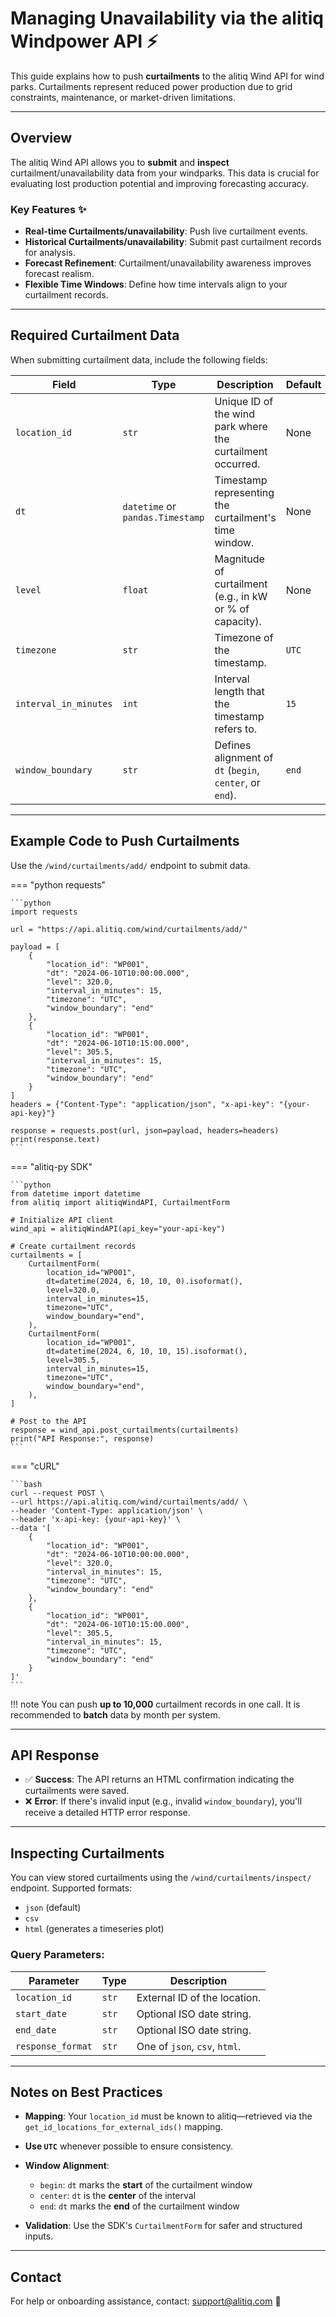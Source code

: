# Managing Unavailability via the alitiq Windpower API ⚡

This guide explains how to push **curtailments** to the alitiq Wind API for wind parks. Curtailments represent reduced power production due to grid constraints, maintenance, or market-driven limitations.

---

## Overview

The alitiq Wind API allows you to **submit** and **inspect** curtailment/unavailability data from your windparks. This data is crucial for evaluating lost production potential and improving forecasting accuracy.

### Key Features ✨
- **Real-time Curtailments/unavailability**: Push live curtailment events.  
- **Historical Curtailments/unavailability**: Submit past curtailment records for analysis.  
- **Forecast Refinement**: Curtailment/unavailability awareness improves forecast realism.  
- **Flexible Time Windows**: Define how time intervals align to your curtailment records.  

---

## Required Curtailment Data

When submitting curtailment data, include the following fields:

| **Field**            | **Type**         | **Description**                                                   | **Default**    |
|----------------------|------------------|-------------------------------------------------------------------|----------------|
| `location_id`        | `str`            | Unique ID of the wind park where the curtailment occurred.       | None           |
| `dt`                 | `datetime` or `pandas.Timestamp` | Timestamp representing the curtailment's time window.         | None           |
| `level`              | `float`          | Magnitude of curtailment (e.g., in kW or % of capacity).          | None           |
| `timezone`           | `str`            | Timezone of the timestamp.                                        | `UTC`          |
| `interval_in_minutes` | `int`           | Interval length that the timestamp refers to.                     | `15`           |
| `window_boundary`    | `str`            | Defines alignment of `dt` (`begin`, `center`, or `end`).          | `end`          |

---

## Example Code to Push Curtailments

Use the `/wind/curtailments/add/` endpoint to submit data.

=== "python requests"

    ```python
    import requests

    url = "https://api.alitiq.com/wind/curtailments/add/"

    payload = [
        {
            "location_id": "WP001",
            "dt": "2024-06-10T10:00:00.000",
            "level": 320.0,
            "interval_in_minutes": 15,
            "timezone": "UTC",
            "window_boundary": "end"
        },
        {
            "location_id": "WP001",
            "dt": "2024-06-10T10:15:00.000",
            "level": 305.5,
            "interval_in_minutes": 15,
            "timezone": "UTC",
            "window_boundary": "end"
        }
    ]
    headers = {"Content-Type": "application/json", "x-api-key": "{your-api-key}"}

    response = requests.post(url, json=payload, headers=headers)
    print(response.text)
    ```

=== "alitiq-py SDK"

    ```python
    from datetime import datetime
    from alitiq import alitiqWindAPI, CurtailmentForm

    # Initialize API client
    wind_api = alitiqWindAPI(api_key="your-api-key")

    # Create curtailment records
    curtailments = [
        CurtailmentForm(
            location_id="WP001",
            dt=datetime(2024, 6, 10, 10, 0).isoformat(),
            level=320.0,
            interval_in_minutes=15,
            timezone="UTC",
            window_boundary="end",
        ),
        CurtailmentForm(
            location_id="WP001",
            dt=datetime(2024, 6, 10, 10, 15).isoformat(),
            level=305.5,
            interval_in_minutes=15,
            timezone="UTC",
            window_boundary="end",
        ),
    ]

    # Post to the API
    response = wind_api.post_curtailments(curtailments)
    print("API Response:", response)
    ```

=== "cURL"

    ```bash
    curl --request POST \
    --url https://api.alitiq.com/wind/curtailments/add/ \
    --header 'Content-Type: application/json' \
    --header 'x-api-key: {your-api-key}' \
    --data '[
        {
            "location_id": "WP001",
            "dt": "2024-06-10T10:00:00.000",
            "level": 320.0,
            "interval_in_minutes": 15,
            "timezone": "UTC",
            "window_boundary": "end"
        },
        {
            "location_id": "WP001",
            "dt": "2024-06-10T10:15:00.000",
            "level": 305.5,
            "interval_in_minutes": 15,
            "timezone": "UTC",
            "window_boundary": "end"
        }
    ]'
    ```

!!! note
    You can push **up to 10,000** curtailment records in one call. It is recommended to **batch** data by month per system.

---

## API Response

- ✅ **Success**: The API returns an HTML confirmation indicating the curtailments were saved.  
- ❌ **Error**: If there's invalid input (e.g., invalid `window_boundary`), you'll receive a detailed HTTP error response.

---

## Inspecting Curtailments

You can view stored curtailments using the `/wind/curtailments/inspect/` endpoint. Supported formats:  
- `json` (default)  
- `csv`  
- `html` (generates a timeseries plot)

### Query Parameters:

| Parameter     | Type     | Description                                  |
|---------------|----------|----------------------------------------------|
| `location_id` | `str`    | External ID of the location.                 |
| `start_date`  | `str`    | Optional ISO date string.                    |
| `end_date`    | `str`    | Optional ISO date string.                    |
| `response_format` | `str` | One of `json`, `csv`, `html`.               |

---

## Notes on Best Practices
- **Mapping**: Your `location_id` must be known to alitiq—retrieved via the `get_id_locations_for_external_ids()` mapping.

- **Use `UTC`** whenever possible to ensure consistency.  
- **Window Alignment**:
    - `begin`: `dt` marks the **start** of the curtailment window  
    - `center`: `dt` is the **center** of the interval  
    - `end`: `dt` marks the **end** of the curtailment window  
- **Validation**: Use the SDK's `CurtailmentForm` for safer and structured inputs.  

---

## Contact

For help or onboarding assistance, contact: [support@alitiq.com](mailto:support@alitiq.com) 💬